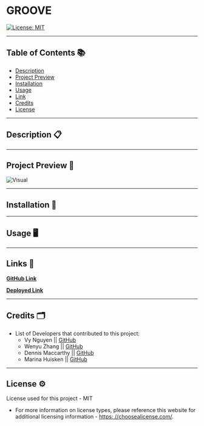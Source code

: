 # GROOVE

[![License: MIT](https://img.shields.io/badge/License-MIT-yellow.svg)](https://opensource.org/licenses/MIT)

---

## Table of Contents 📚

- [Description](#description)
- [Project Preview](##project%20preview)
- [Installation](#installation)
- [Usage](#usage)
- [Link](#link)
- [Credits](#credits)
- [License](#license)

---

## Description 📋



---

## Project Preview 📸

![Visual]()

---

## Installation 📀


---

## Usage 🖥


---

## Links 🔗 

**[GitHub Link]()**

**[Deployed Link]()**

---

## Credits 🗂

- List of Developers that contributed to this project: 
    - Vy Nguyen || [GitHub](https://github.com/vynguyen205)
    - Wenyu Zhang || [GitHub](https://github.com/aksmagic31)
    - Dennis Maccarthy || [GitHub](https://github.com/dennismacc)
    - Marina Huisken || [GitHub](https://github.com/mxhuisken)

---

## License ⚙️
  License used for this project - MIT
  * For more information on license types, please reference this website
  for additional licensing information - [https: //choosealicense.com/](https://choosealicense.com/).
  

